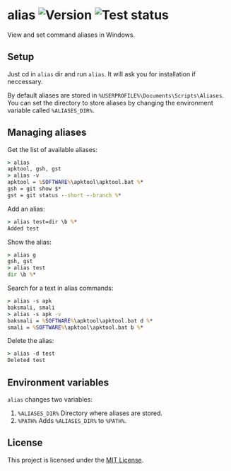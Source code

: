 # alias ![Version][githubBadge] ![Test status][workflowBadge]

View and set command aliases in Windows.

## Setup

Just cd in `alias` dir and run `alias`. It will ask you for installation if neccessary.

By default aliases are stored in `%USERPROFILE%\Documents\Scripts\Aliases`. You can set the directory to store aliases by changing the environment variable called `%ALIASES_DIR%`.

## Managing aliases

Get the list of available aliases:
```cmd
> alias
apktool, gsh, gst
> alias -v
apktool = %SOFTWARE%\apktool\apktool.bat %*
gsh = git show $*
gst = git status --short --branch %*
```
Add an alias:
```cmd
> alias test=dir \b %*
Added test
```
Show the alias:
```cmd
> alias g
gsh, gst
> alias test
dir \b %*
```
Search for a text in alias commands:
```cmd
> alias -s apk
baksmali, smali
> alias -s apk -v
baksmali = %SOFTWARE%\apktool\apktool.bat d %*
smali = %SOFTWARE%\apktool\apktool.bat b %*
```
Delete the alias:
```cmd
> alias -d test
Deleted test
```

## Environment variables

`alias` changes two variables:
1. `%ALIASES_DIR%`
Directory where aliases are stored.
2. `%PATH%`
Adds `%ALIASES_DIR%` to `%PATH%`.

## License

This project is licensed under the [MIT License](LICENSE.md).

[workflowBadge]: https://img.shields.io/github/workflow/status/alexesprit/alias/Test?label=Test
[githubBadge]: https://img.shields.io/github/v/release/alexesprit/alias
